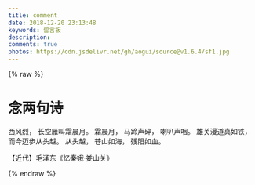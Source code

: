```yaml
---
title: comment
date: 2018-12-20 23:13:48
keywords: 留言板
description: 
comments: true
photos: https://cdn.jsdelivr.net/gh/aogui/source@v1.6.4/sf1.jpg
---
```

{% raw %}
<div class="entry-content">
  <div class="poem-wrap">
    <div class="poem-border poem-left">
    </div>
    <div class="poem-border poem-right">
    </div>
    <h1>
    念两句诗</h1>
    <p id="poem">
	西风烈，
	长空雁叫霜晨月。
	霜晨月，
	马蹄声碎，
	喇叭声咽。
	雄关漫道真如铁，
	而今迈步从头越。
	从头越，
	苍山如海，
	残阳如血。
	</p>
    <p id="info">
    【近代】毛泽东《忆秦娥·娄山关》</p>
  </div>
</div>
{% endraw %}